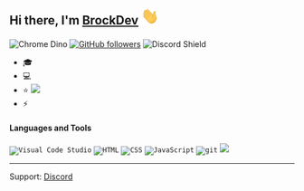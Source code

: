 
<h2 align="left">Hi there, I'm <a href="https://brock555yt.xyz" target="_blank" rel="noopener noreferrer">BrockDev</a> <img src="https://raw.githubusercontent.com/ABSphreak/ABSphreak/master/gifs/Hi.gif" height="30" />

<a href="https://github.com/BrcKDev"></a></h2>

![Chrome Dino](https://mir-s3-cdn-cf.behance.net/project_modules/max_1200/4ff07986208593.5d9a654e92f36.gif)
[![GitHub followers](https://img.shields.io/github/followers/BrcKDev?style=social)](https://github.com/ArisGuimera)
![Discord Shield](https://discordapp.com/api/guilds/1212288691054059580/widget.png?style=shield)
- 🎓 
- 💻  []() 
- ⭐  <img src="https://media.giphy.com/media/WUlplcMpOCEmTGBtBW/giphy.gif" width="30">
- ⚡ 


#### Languages and Tools 
<p>
  <code><img height="25" src="https://raw.githubusercontent.com/UjwalKandi/UjwalKandi/changes-to-readme/svg/visual-studio-code-1.svg" alt="Visual Code Studio"></code>
  <code><img height="25" src="https://raw.githubusercontent.com/UjwalKandi/UjwalKandi/changes-to-readme/svg/html-5.svg" alt="HTML"></code>
  <code><img height="25" src="https://raw.githubusercontent.com/UjwalKandi/UjwalKandi/changes-to-readme/svg/css-3.svg" alt="CSS"></code>
  <code><img height="25" src="https://raw.githubusercontent.com/UjwalKandi/UjwalKandi/changes-to-readme/svg/javascript.svg" alt="JavaScript"></code>
  <code><img height="25" src="https://raw.githubusercontent.com/UjwalKandi/UjwalKandi/changes-to-readme/svg/git-icon.svg" alt="git"></code>
  <code><a href="https://github.com/UjwalKandi" target="_blank"><img height="25" src="https://raw.githubusercontent.com/UjwalKandi/UjwalKandi/changes-to-readme/svg/github-1.svg"></a></code>
</p>

-----
Support: [Discord](https://github.com/UjwalKandi)
